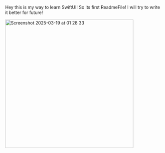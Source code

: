 Hey this is my way to learn SwiftUI! So its first ReadmeFile! I will try to write it better for future! 

<img width="411" alt="Screenshot 2025-03-19 at 01 28 33" src="https://github.com/user-attachments/assets/c285f7c7-dbce-419a-8a6e-4cd22c98c4fd" />
